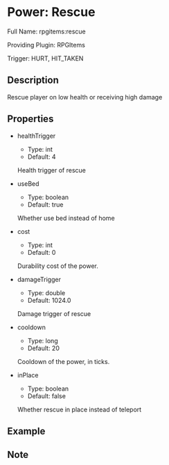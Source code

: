 # Power: Rescue

<!-- This file is generated ingame by `/rpgitem gen-wiki`. -->
<!-- Please only edit between "beginCustomXXXX" and "endCustomXXXX".  -->
<!-- If you want to edit description of this power or property, -->
<!-- please edit corresponding section in "resources/lang/en_US.yml" -->

Full Name: rpgitems:rescue

Providing Plugin: RPGItems

Trigger: HURT, HIT_TAKEN

<!-- beginCustomHeader -->
<!-- endCustomHeader -->

## Description

Rescue player on low health or receiving high damage
<!-- beginCustomDescription -->
<!-- endCustomDescription -->

## Properties

* healthTrigger

  * Type: int
  * Default: 4

  Health trigger of rescue

* useBed

  * Type: boolean
  * Default: true

  Whether use bed instead of home

* cost

  * Type: int
  * Default: 0

  Durability cost of the power.

* damageTrigger

  * Type: double
  * Default: 1024.0

  Damage trigger of rescue

* cooldown

  * Type: long
  * Default: 20

  Cooldown of the power, in ticks.

* inPlace

  * Type: boolean
  * Default: false

  Whether rescue in place instead of teleport


<!-- beginCustomProperties -->
<!-- endCustomProperties -->

## Example

<!-- beginCustomExample -->
<!-- endCustomExample -->

## Note

<!-- beginCustomNote -->
<!-- endCustomNote -->